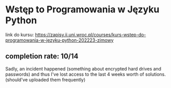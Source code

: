 # Wstęp to Programowania w Języku Python

link do kursu: [https://zapisy.ii.uni.wroc.pl/courses/kurs-wstep-do-programowania-w-jezyku-python-202223-zimowy
](https://zapisy.ii.uni.wroc.pl/courses/kurs-wstep-do-programowania-w-jezyku-python-202223-zimowy)

## completion rate: 10/14

Sadly, an incident happened (something about encrypted hard drives and passwords) and thus I've lost access to the last 4 weeks worth of solutions. (should've uploaded them frequently)
